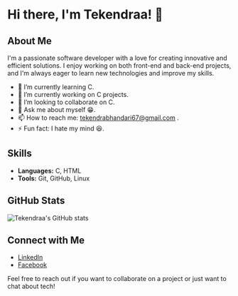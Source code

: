 # Hi there, I'm Tekendraa! 👋

## About Me

I'm a passionate software developer with a love for creating innovative and efficient solutions. I enjoy working on both front-end and back-end projects, and I'm always eager to learn new technologies and improve my skills.

- 🌱 I’m currently learning C.
- 🔭 I’m currently working on C projects.
- 👯 I’m looking to collaborate on C.
- 💬 Ask me about myself 😁.
- 📫 How to reach me: tekendrabhandari67@gmail.com .
- ⚡ Fun fact: I hate my mind 😆.

## Skills

- **Languages:** C, HTML 
- **Tools:** Git, GitHub, Linux
  

## GitHub Stats

![Tekendraa's GitHub stats](https://github-readme-stats.vercel.app/api?username=tekendraa&show_icons=true&theme=radical)

## Connect with Me

- [LinkedIn](https://linkedin.com/in/tekendraa7)
- [Facebook](https://www.facebook.com/tekendraa7)

Feel free to reach out if you want to collaborate on a project or just want to chat about tech!
